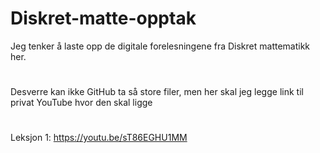 # Diskret-matte-opptak

Jeg tenker å laste opp de digitale forelesningene fra Diskret mattematikk her.

#

Desverre kan ikke GitHub ta så store filer, men her skal jeg legge link til privat YouTube hvor den skal ligge

#

Leksjon 1: https://youtu.be/sT86EGHU1MM
